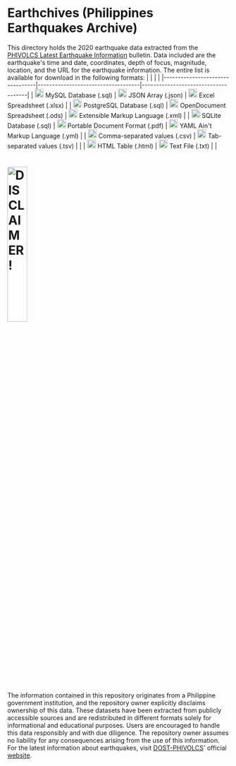 # Earthchives (Philippines Earthquakes Archive)
This  directory holds the 2020 earthquake data extracted from the [PHIVOLCS Latest Earthquake Information](https://earthquakes.phivolcs.dost.gov.ph/) bulletin. Data included are the earthquake's time and date, coordinates, depth of focus, magnitude,  location, and the URL for the earthquake information. The entire list is available for download in the following formats:
|                                 |                                    |                                     |
|---------------------------------|------------------------------------|-------------------------------------|
| <img src="https://static-00.iconduck.com/assets.00/database-mysql-icon-462x512-6itsq0zm.png" width="auto" height="20px" alt="MySQL"> MySQL Database (.sql)           | <img src="https://upload.wikimedia.org/wikipedia/commons/thumb/c/c9/JSON_vector_logo.svg/800px-JSON_vector_logo.svg.png" width="auto" height="20px" alt="JSON"> JSON Array (.json)                 | <img src="https://upload.wikimedia.org/wikipedia/commons/thumb/3/34/Microsoft_Office_Excel_%282019%E2%80%93present%29.svg/800px-Microsoft_Office_Excel_%282019%E2%80%93present%29.svg.png" width="auto" height="20px" alt="XLSX"> Excel Spreadsheet (.xlsx)           |
| <img src="https://cdn-icons-png.flaticon.com/512/5968/5968342.png" width="auto" height="20px" alt="PostgreSQL"> PostgreSQL Database (.sql)      | <img src="https://cdn-icons-png.flaticon.com/512/5105/5105727.png" width="auto" height="20px" alt="ODS"> OpenDocument Spreadsheet (.ods)    | <img src="https://upload.wikimedia.org/wikipedia/commons/thumb/2/2d/Extensible_Markup_Language_%28XML%29_logo.svg/1920px-Extensible_Markup_Language_%28XML%29_logo.svg.png" width="auto" height="20px" alt="XML"> Extensible Markup Language (.xml)   |
| <img src="https://upload.wikimedia.org/wikipedia/commons/thumb/9/97/Sqlite-square-icon.svg/1200px-Sqlite-square-icon.svg.png" width="auto" height="20px" alt="SQLite"> SQLite Database (.sql)          | <img src="https://upload.wikimedia.org/wikipedia/commons/thumb/8/87/PDF_file_icon.svg/1667px-PDF_file_icon.svg.png" width="auto" height="20px" alt="PDF"> Portable Document Format (.pdf)    | <img src="https://upload.wikimedia.org/wikipedia/commons/5/5a/Official_YAML_Logo.svg" width="auto" height="20px" alt="YML"> YAML Ain't Markup Language (.yml)   |
| <img src="https://upload.wikimedia.org/wikipedia/commons/c/c6/.csv_icon.svg" width="auto" height="20px" alt="CSV"> Comma-separated values (.csv)   | <img src="https://upload.wikimedia.org/wikipedia/commons/thumb/c/c5/TsvDelimited001.svg/800px-TsvDelimited001.svg.png" width="auto" height="20px" alt="TSV"> Tab-separated values (.tsv)        |                                     |
| <img src="https://cdn-icons-png.flaticon.com/512/732/732212.png" width="auto" height="20px" alt="HTML"> HTML Table (.html)              | <img src="https://upload.wikimedia.org/wikipedia/commons/thumb/2/23/Text-txt.svg/800px-Text-txt.svg.png" width="auto" height="20px" alt="TXT"> Text File (.txt)                   |                                     |
#
# <img src="https://www.pngall.com/wp-content/uploads/2017/05/Disclaimer-Symbol-PNG-HD.png" height="auto" width="30%" alt="DISCLAIMER!">
The information contained in this repository originates from a Philippine government institution, and the repository owner explicitly disclaims ownership of this data. These datasets have been extracted from publicly accessible sources and are redistributed in different formats solely for informational and educational purposes. Users are encouraged to handle this data responsibly and with due diligence. The repository owner assumes no liability for any consequences arising from the use of this information. For the latest information about earthquakes, visit [DOST-PHIVOLCS](https://en.wikipedia.org/wiki/Philippine_Institute_of_Volcanology_and_Seismology)' official [website](https://phivolcs.dost.gov.ph/).
